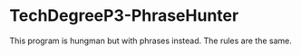 # TechDegreeP3-PhraseHunter


This program is hungman but with phrases instead. The rules are the same.
